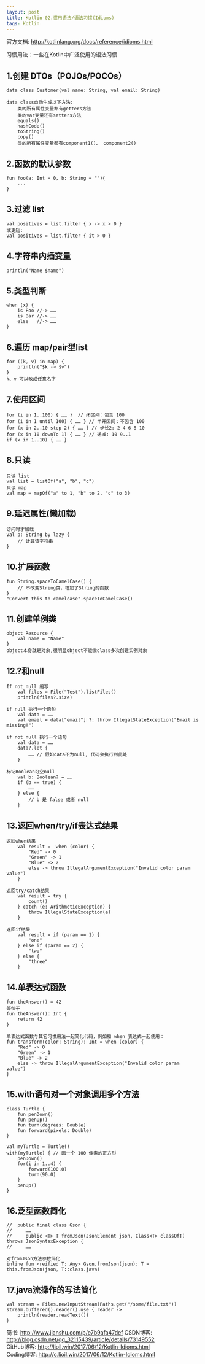 ```yaml
---
layout: post
title: Kotlin-02.惯用语法/语法习惯(Idioms)
tags: Kotlin
---
```

官方文档: http://kotlinlang.org/docs/reference/idioms.html

习惯用法：一些在Kotlin中广泛使用的语法习惯

## 1.创建 DTOs（POJOs/POCOs）
    data class Customer(val name: String, val email: String)

    data class自动生成以下方法:
        类的所有属性变量都有getters方法
        类的var变量还有setters方法
        equals()
        hashCode()
        toString()
        copy()
        类的所有属性变量都有component1()、 component2()

## 2.函数的默认参数
    fun foo(a: Int = 0, b: String = ""){
        ...
    }

## 3.过滤 list
    val positives = list.filter { x -> x > 0 }
    或更短:
    val positives = list.filter { it > 0 }

## 4.字符串内插变量    
    println("Name $name")

## 5.类型判断
    when (x) {
        is Foo //-> ……
        is Bar //-> ……
        else   //-> ……
    }

## 6.遍历 map/pair型list
    for ((k, v) in map) {
        println("$k -> $v")
    }
    k、v 可以改成任意名字

## 7.使用区间
    for (i in 1..100) { …… }  // 闭区间：包含 100
    for (i in 1 until 100) { …… } // 半开区间：不包含 100
    for (x in 2..10 step 2) { …… } // 步长2: 2 4 6 8 10
    for (x in 10 downTo 1) { …… } // 递减: 10 9..1
    if (x in 1..10) { …… }

## 8.只读
    只读 list    
    val list = listOf("a", "b", "c")
    只读 map
    val map = mapOf("a" to 1, "b" to 2, "c" to 3)

## 9.延迟属性(懒加载)
    访问时才加载
    val p: String by lazy {
        // 计算该字符串
    }

## 10.扩展函数
    fun String.spaceToCamelCase() {
        // 不改变String类，增加了String的函数
    }
    "Convert this to camelcase".spaceToCamelCase()

## 11.创建单例类
    object Resource {
        val name = "Name"
    }
    object本身就是对象,很明显object不能像class多次创建实例对象

## 12.?和null
    If not null 缩写
        val files = File("Test").listFiles()
        println(files?.size)

    if null 执行一个语句
        val data = ……
        val email = data["email"] ?: throw IllegalStateException("Email is missing!")

    if not null 执行一个语句
        val data = ……
        data?.let {
            …… // 假如data不为null, 代码会执行到此处
        }
    
    标记Boolean可空null
        val b: Boolean? = ……
        if (b == true) {
            ……
        } else {
            // b 是 false 或者 null
        }

## 13.返回when/try/if表达式结果
    返回when结果   
        val result =  when (color) {
            "Red" -> 0
            "Green" -> 1
            "Blue" -> 2
            else -> throw IllegalArgumentException("Invalid color param value")
        }
  
    返回try/catch结果
        val result = try {
            count()
        } catch (e: ArithmeticException) {
            throw IllegalStateException(e)
        }

    返回if结果
        val result = if (param == 1) {
            "one"
        } else if (param == 2) {
            "two"
        } else {
            "three"
        }

## 14.单表达式函数
    fun theAnswer() = 42
    等价于
    fun theAnswer(): Int {
        return 42
    }

    单表达式函数与其它习惯用法一起简化代码，例如和 when 表达式一起使用：
    fun transform(color: String): Int = when (color) {
        "Red" -> 0
        "Green" -> 1
        "Blue" -> 2
        else -> throw IllegalArgumentException("Invalid color param value")
    }

## 15.with语句对一个对象调用多个方法
    class Turtle {
        fun penDown()
        fun penUp()
        fun turn(degrees: Double)
        fun forward(pixels: Double)
    }

    val myTurtle = Turtle()
    with(myTurtle) { // 画一个 100 像素的正方形
        penDown()
        for(i in 1..4) {
            forward(100.0)
            turn(90.0)
        }
        penUp()
    }

## 16.泛型函数简化
    //  public final class Gson {
    //     ……
    //     public <T> T fromJson(JsonElement json, Class<T> classOfT) throws JsonSyntaxException {
    //     ……

    对fromJson方法参数简化
    inline fun <reified T: Any> Gson.fromJson(json): T = this.fromJson(json, T::class.java)

## 17.java流操作的写法简化
    val stream = Files.newInputStream(Paths.get("/some/file.txt"))
    stream.buffered().reader().use { reader ->
        println(reader.readText())
    }

简书: http://www.jianshu.com/p/e7b9afa47def
CSDN博客: http://blog.csdn.net/qq_32115439/article/details/73149552   
GitHub博客: http://lioil.win/2017/06/12/Kotlin-Idioms.html   
Coding博客: http://c.lioil.win/2017/06/12/Kotlin-Idioms.html